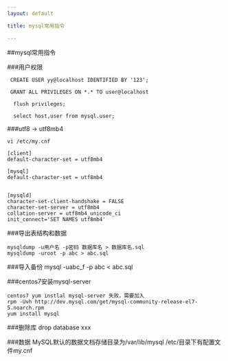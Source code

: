 ```yaml
---
layout: default

title: mysql常用指令

---
```


##mysql常用指令

###用户权限

	 CREATE USER yy@localhost IDENTIFIED BY '123';
	 
	 GRANT ALL PRIVILEGES ON *.* TO user@localhost
	 
	  flush privileges;
	  
	  select host,user from mysql.user; 
	  
	 
###utf8 -> utf8mb4 

 	vi /etc/my.cnf
	  
 	[client]
	default-character-set = utf8mb4
	
	[mysql]
	default-character-set = utf8mb4
	
	
	[mysqld]
	character-set-client-handshake = FALSE
	character-set-server = utf8mb4
	collation-server = utf8mb4_unicode_ci
	init_connect='SET NAMES utf8mb4'


###导出表结构和数据

	mysqldump -u用户名 -p密码 数据库名 > 数据库名.sql
	mysqldump -uroot -p abc > abc.sql
	
###导入备份
	mysql -uabc_f -p abc < abc.sql
	
###centos7安装mysql-server

	centos7 yum instlal mysql-server 失败，需要加入
	rpm -Uvh http://dev.mysql.com/get/mysql-community-release-el7-5.noarch.rpm
	yum install mysql


###删除库
drop database xxx

###数据
	MySQL默认的数据文档存储目录为/var/lib/mysql
	/etc/目录下有配置文件my.cnf
    


